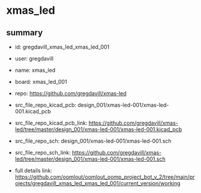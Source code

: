 # xmas_led
 
## summary 
* id: gregdavill_xmas_led_xmas_led_001
* user: gregdavill
* name: xmas_led
* board: xmas_led_001
* repo: https://github.com/gregdavill/xmas-led
* src_file_repo_kicad_pcb: design_001/xmas-led-001/xmas-led-001.kicad_pcb
* src_file_repo_kicad_pcb_link: https://github.com/gregdavill/xmas-led/tree/master/design_001/xmas-led-001/xmas-led-001.kicad_pcb


* src_file_repo_sch: design_001/xmas-led-001/xmas-led-001.sch
* src_file_repo_sch_link: https://github.com/gregdavill/xmas-led/tree/master/design_001/xmas-led-001/xmas-led-001.sch
* full details link: https://github.com/oomlout/oomlout_oomp_project_bot_v_2/tree/main/projects/gregdavill_xmas_led_xmas_led_001/current_version/working  








